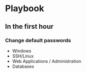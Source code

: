 # Playbook

## In the first hour

### Change default passwords

* Windows
* SSH/Linux
* Web Applications / Administration
* Databases


